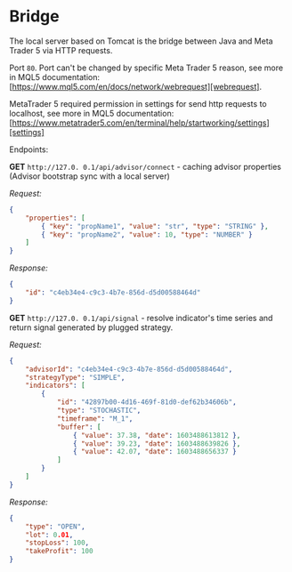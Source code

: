 # Bridge
The local server based on Tomcat is the bridge between Java and Meta Trader 5 via HTTP requests.

Port `80`. Port can't be changed by specific Meta Trader 5 reason, see more in MQL5 documentation: [https://www.mql5.com/en/docs/network/webrequest][webrequest].

MetaTrader 5 required permission in settings for send http requests to localhost, see more in MQL5 documentation: [https://www.metatrader5.com/en/terminal/help/startworking/settings][settings]

Endpoints:

**GET** `http://127.0. 0.1/api/advisor/connect` - caching advisor properties (Advisor bootstrap sync with a local server)

_Request:_
```json
{
    "properties": [
        { "key": "propName1", "value": "str", "type": "STRING" },
        { "key": "propName2", "value": 10, "type": "NUMBER" }
    ] 
}
```

_Response:_
```json
{
    "id": "c4eb34e4-c9c3-4b7e-856d-d5d00588464d"
}
```


**GET** `http://127.0. 0.1/api/signal` - resolve indicator's time series and return signal generated by plugged strategy.

_Request:_
```json
{
    "advisorId": "c4eb34e4-c9c3-4b7e-856d-d5d00588464d",
    "strategyType": "SIMPLE",
    "indicators": [
        {
            "id": "42897b00-4d16-469f-81d0-def62b34606b",
            "type": "STOCHASTIC",
            "timeframe": "M_1",
            "buffer": [
                { "value": 37.38, "date": 1603488613812 },
                { "value": 39.23, "date": 1603488639826 },
                { "value": 42.07, "date": 1603488656337 }
            ]
        }
    ]
}
```

_Response:_
```json
{
    "type": "OPEN",
    "lot": 0.01,
    "stopLoss": 100,
    "takeProfit": 100
}
```


[webrequest]: https://www.mql5.com/en/docs/network/webrequest
[settings]:https://www.metatrader5.com/en/terminal/help/startworking/settings